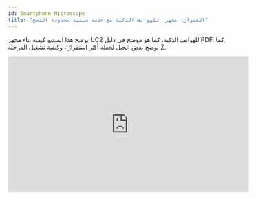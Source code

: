 ```yaml
---
id: Smartphone Microscope
title: "العنوان: مجهر  للهواتف الذكية مع عدسة شيئية محدودة التصح"
---
```


يوضح هذا الفيديو كيفية بناء مجهر UC2 للهواتف الذكية، كما هو موضح في دليل PDF. كما يوضح بعض الحيل لجعله أكثر استقرارًا، وكيفية تشغيل المرحلة Z.

<iframe width="560" height="315" src="https://www.youtube.com/embed/q3-XW8Bfuww" title="YouTube video player" frameborder="0" allow="accelerometer; autoplay; clipboard-write; encrypted-media; gyroscope; picture-in-picture; web-share" allowfullscreen></iframe>
